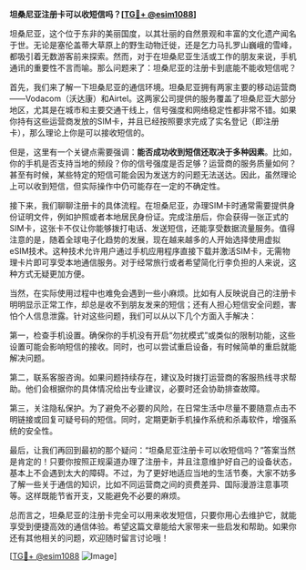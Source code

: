 **坦桑尼亚注册卡可以收短信吗？[[TG💪+ @esim1088](https://t.me/s/esim1088)]**

坦桑尼亚，这个位于东非的美丽国度，以其壮丽的自然景观和丰富的文化遗产闻名于世。无论是塞伦盖蒂大草原上的野生动物迁徙，还是乞力马扎罗山巍峨的雪峰，都吸引着无数游客前来探索。然而，对于在坦桑尼亚生活或工作的朋友来说，手机通讯的重要性不言而喻。那么问题来了：坦桑尼亚的注册卡到底能不能收短信呢？

首先，我们来了解一下坦桑尼亚的通信环境。坦桑尼亚拥有两家主要的移动运营商——Vodacom（沃达康）和Airtel。这两家公司提供的服务覆盖了坦桑尼亚大部分地区，尤其是在城市和主要交通干线上，信号强度和网络稳定性都非常不错。如果你持有这些运营商发放的SIM卡，并且已经按照要求完成了实名登记（即注册卡），那么理论上你是可以接收短信的。

但是，这里有一个关键点需要强调：**能否成功收到短信还取决于多种因素**。比如，你的手机是否支持当地的频段？你的信号强度是否足够？运营商的服务质量如何？甚至有时候，某些特定的短信可能会因为发送方的问题无法送达。因此，虽然理论上可以收到短信，但实际操作中仍可能存在一定的不确定性。

接下来，我们聊聊注册卡的具体流程。在坦桑尼亚，办理SIM卡时通常需要提供身份证明文件，例如护照或者本地居民身份证。完成注册后，你会获得一张正式的SIM卡，这张卡不仅让你能够拨打电话、发送短信，还能享受数据流量服务。值得注意的是，随着全球电子化趋势的发展，现在越来越多的人开始选择使用虚拟eSIM技术。这种技术允许用户通过手机应用程序直接下载并激活SIM卡，无需物理卡片即可享受本地通信服务。对于经常旅行或者希望简化行李负担的人来说，这种方式无疑更加方便。

当然，在实际使用过程中也难免会遇到一些小麻烦。比如有人反映说自己的注册卡明明显示正常工作，却总是收不到朋友发来的短信；还有人担心短信安全问题，害怕个人信息泄露。针对这些问题，我们可以从以下几个方面入手解决：

第一，检查手机设置。确保你的手机没有开启“勿扰模式”或类似的限制功能，这些设置可能会影响短信的接收。同时，也可以尝试重启设备，有时候简单的重启就能解决问题。

第二，联系客服咨询。如果问题持续存在，建议及时拨打运营商的客服热线寻求帮助。他们会根据你的具体情况给出专业建议，必要时还会协助排查故障。

第三，关注隐私保护。为了避免不必要的风险，在日常生活中尽量不要随意点击不明链接或回复可疑号码的短信。同时，定期更新手机操作系统和杀毒软件，增强系统的安全性。

最后，让我们再回到最初的那个疑问：“坦桑尼亚注册卡可以收短信吗？”答案当然是肯定的！只要你按照正规渠道办理了注册卡，并且注意维护好自己的设备状态，基本上不会遇到太大的障碍。不过，为了更好地适应当地的生活节奏，大家不妨多了解一些关于通信的知识，比如不同运营商之间的资费差异、国际漫游注意事项等。这样既能节省开支，又能避免不必要的麻烦。

总而言之，坦桑尼亚的注册卡完全可以用来收发短信，只要你用心去维护它，就能享受到便捷高效的通信体验。希望这篇文章能给大家带来一些启发和帮助。如果你还有其他相关的问题，欢迎随时留言讨论哦！

[[TG💪+ @esim1088](https://t.me/s/esim1088) ![Image](https://i.postimg.cc/4NQfJmqS/Snipaste-2025-05-13-00-14-12.png)]